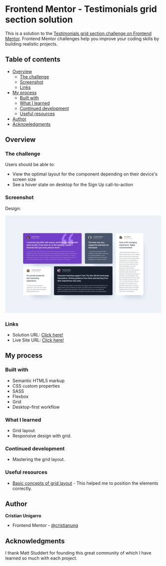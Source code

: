 # Frontend Mentor - Testimonials grid section solution

This is a solution to the [Testimonials grid section challenge on Frontend Mentor](https://www.frontendmentor.io/challenges/testimonials-grid-section-Nnw6J7Un7). Frontend Mentor challenges help you improve your coding skills by building realistic projects. 


## Table of contents

- [Overview](#overview)
  - [The challenge](#the-challenge)
  - [Screenshot](#screenshot)
  - [Links](#links)
- [My process](#my-process)
  - [Built with](#built-with)
  - [What I learned](#what-i-learned)
  - [Continued development](#continued-development)
  - [Useful resources](#useful-resources)
- [Author](#author)
- [Acknowledgments](#acknowledgments)

## Overview

### The challenge

Users should be able to:

- View the optimal layout for the component depending on their device's screen size
- See a hover state on desktop for the Sign Up call-to-action

### Screenshot

Design:

![](/design/desktop-design.jpg)

### Links

- Solution URL: [Click here!](https://www.frontendmentor.io/solutions/testimonials-grid-section-solution-jdGXK3SJv)
- Live Site URL: [Click here!](https://silly-agnesi-34387f.netlify.app/)

## My process

### Built with

- Semantic HTML5 markup
- CSS custom properties
- SASS
- Flexbox
- Grid
- Desktop-first workflow

### What I learned

- Grid layout.
- Responsive design with grid.

### Continued development

- Mastering the grid layout.

### Useful resources

- [Basic concepts of grid layout](https://developer.mozilla.org/es/docs/Web/CSS/CSS_Grid_Layout/Basic_Concepts_of_Grid_Layout) - This helped me to position the elements correctly.

## Author

  **Cristian Unigarro**
- Frontend Mentor - [@cristianung](https://www.frontendmentor.io/profile/cristianung)

## Acknowledgments

I thank Matt Studdert for founding this great community of which I have learned so much with each project. 
